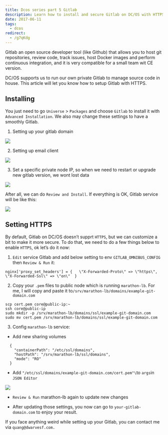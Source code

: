 ```yaml
---
title: Dcos series part 5 Gitlab
description: Learn how to install and secure Gitlab on DC/OS with HTTPS, configure domain and email settings, and manage private Git repositories for small teams using step-by-step instructions.
date: 2017-06-11
tags:
  - dcos
redirect:
  - /g7qKdg
---
```


Gitlab an open source developer tool (like Github) that allows you to host git repositories, review code, track issues, host Docker images and perform continuous integration, and it is very compatible for a small team wit CE version.

DC/OS supports us to run our own private Gitlab to manage source code in house. This article will let you know how to setup Gitlab with HTTPS.

## Installing

You just need to go `Universe` > `Packages` and choose `Gitlab` to install it with `Advanced Installation`. We also may change these settings to have a smoothly Gitlab.

1. Setting up your gitlab domain

![](assets/dcos-series-part-5---gitlab_4a171771af9dd3725d809a02f3cbd80a_md5.webp)

2. Setting up email client

![](assets/dcos-series-part-5---gitlab_0a331d4343f65dc0f3d0a1d28fcd08a6_md5.webp)

3. Set a specific private node IP, so when we need to restart or upgrade new gitlab version, we wont lost data

![](assets/dcos-series-part-5---gitlab_07cb48f22769c4bdb7555e122aa2c24c_md5.webp)

After all, we can do `Review and Install`. If everything is OK, Gitlab service will be like this:

![](assets/dcos-series-part-5---gitlab_1293c7d7f3ddd11d274b6a78461f93a5_md5.webp)

## Setting HTTPS

By default, Gitlab on DC/OS doesn’t supprt `HTTPS`, but we can customize a bit to make it more secure. To do that, we need to do a few things below to enable `HTTPS`, ok let’s do it now:

1. `Edit` service Gitlab and add below setting to env `GITLAB_OMNIBUS_CONFIG` then `Review & Run` it:

```plain_text
nginx['proxy_set_headers'] = {   \"X-Forwarded-Proto\" => \"https\",   \"X-Forwarded-Ssl\" => \"on\"  }
```

2. Copy your `.pem` files to public node which is running `marathon-lb`. For me, I will copy and paste it to`/srv/marathon-lb/domains/example-git-domain.com`

```plain_text
scp cert.pem core@public-ip:~
ssh core@public-ip
sudo mkdir -p /srv/marathon-lb/domains/ssl/example-git-domain.com
sudo mv cert.pem /srv/marathon-lb/domains/ssl/example-git-domain.com
```

3. Config `marathon-lb` service:

- Add new sharing volumes

```plain_text
  {
    "containerPath": "/etc/ssl/domains",
    "hostPath": "/srv/marathon-lb/ssl/domains",
    "mode": "RO"
  }
```

- Add `"/etc/ssl/domains/example-git-domain.com/cert.pem"\`to `args`in `JSON Editor`

![](assets/dcos-series-part-5---gitlab_6d0a8c8c9d3f0ea69d31fd97da4de9b1_md5.webp)

- `Review & Run` marathon-lb again to update new changes

- After updating those settings, you now can go to `your-gitlab-domain.com` to enjoy your result.

If you face anything weird while setting up your Gitlab, you can contact me via `quang@dwarvesf.com.`
